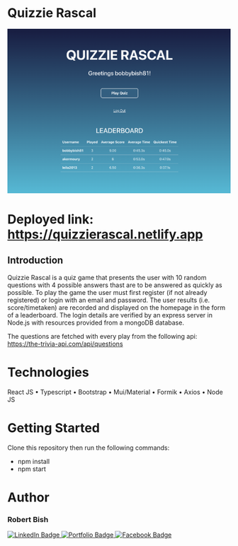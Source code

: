 # Quizzie Rascal

<img src='./src/assets/quizzie_rascal.png' width='800'/>

# Deployed link: https://quizzierascal.netlify.app

## Introduction
Quizzie Rascal is a quiz game that presents the user with 10 random questions with 4 possible answers thast are to be answered as quickly as possible. To play the game the user must first register (if not already registered) or login with an email and password. The user results (i.e. score/timetaken) are recorded and displayed on the homepage in the form of a leaderboard.
The login details are verified by an express server in Node.js with resources provided from a mongoDB database.

The questions are fetched with every play from the following api: https://the-trivia-api.com/api/questions

# Technologies
React JS • 
Typescript • 
Bootstrap • 
Mui/Material • 
Formik • 
Axios • 
Node JS

# Getting Started
Clone this repository then run the following commands: 
  - npm install
  - npm start

# Author
<h3>Robert Bish</h3>

<a href='https://www.linkedin.com/in/robert-bish-1a6a8637'>
  <img src='https://img.shields.io/badge/LinkedIn-blue?style=for-the-badge&logo=linkedin&logoColor=white' alt='LinkedIn Badge'/>
</a>
<a href='https://robertbishwebdeveloper.com'>
  <img src='https://img.shields.io/badge/Portfolio-darkgreen?style=for-the-badge&logo=portfolio&logoColor=white' alt='Portfolio Badge'/>
</a>
<a href='https://www.facebook.com/robert.bish.9'>
  <img src='https://img.shields.io/badge/Facebook-darkblue?style=for-the-badge&logo=facebook&logoColor=white' alt='Facebook Badge'/>
</a>


